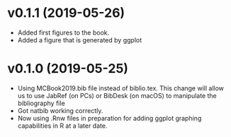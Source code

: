 # v0.1.1 (2019-05-26)

* Added first figures to the book.
* Added a figure that is generated by ggplot


# v0.1.0 (2019-05-25)

* Using MCBook2019.bib file instead of biblio.tex.
  This change will allow us to use JabRef (on PCs) or BibDesk (on macOS) to manipulate the bibliography file
* Got natbib working correctly.
* Now using .Rnw files in preparation for adding ggplot graphing capabilities in R at a later date.